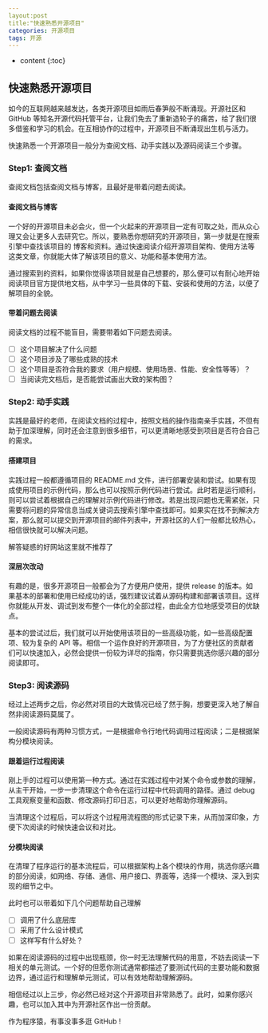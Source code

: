 ```yaml
---
layout:post
title:"快速熟悉开源项目"
categories: 开源项目
tags: 开源
---
```


* content
{:toc}


## 快速熟悉开源项目

如今的互联网越来越发达，各类开源项目如雨后春笋般不断涌现。开源社区和 GitHub 等知名开源代码托管平台，让我们免去了重新造轮子的痛苦，给了我们很多借鉴和学习的机会。在互相协作的过程中，开源项目不断涌现出生机与活力。

快速熟悉一个开源项目一般分为查阅文档、动手实践以及源码阅读三个步骤。

<!--more-->

### Step1: 查阅文档

查阅文档包括查阅文档与博客，且最好是带着问题去阅读。

#### 查阅文档与博客

一个好的开源项目未必会火，但一个火起来的开源项目一定有可取之处，而从众心理又会让更多人去研究它。所以，要熟悉你想研究的开源项目，第一步就是在搜索引擎中查找该项目的 博客和资料。通过快速阅读介绍开源项目架构、使用方法等这类文章，你就能大体了解该项目的意义、功能和基本使用方法。

通过搜索到的资料，如果你觉得该项目就是自己想要的，那么便可以有耐心地开始阅读项目官方提供地文档，从中学习一些具体的下载、安装和使用的方法，以便了解项目的全貌。

#### 带着问题去阅读

阅读文档的过程不能盲目，需要带着如下问题去阅读。

- [ ] 这个项目解决了什么问题
- [ ] 这个项目涉及了哪些成熟的技术
- [ ] 这个项目是否符合我的要求（用户规模、使用场景、性能、安全性等等）？
- [ ] 当阅读完文档后，是否能尝试画出大致的架构图？

### Step2: 动手实践

实践是最好的老师，在阅读文档的过程中，按照文档的操作指南亲手实践，不但有助于加深理解，同时还会注意到很多细节，可以更清晰地感受到项目是否符合自己的需求。

#### 搭建项目

实践过程一般都遵循项目的 README.md 文件，进行部署安装和尝试。如果有现成使用项目的示例代码，那么也可以按照示例代码进行尝试。此时若是运行顺利，则可以尝试着根据自己的理解对示例代码进行修改。若是出现问题也无需紧张，只需要将问题的异常信息当成关键词去搜索引擎中查找即可。如果实在找不到解决方案，那么就可以提交到开源项目的邮件列表中，开源社区的人们一般都比较热心，相信很快就可以解决问题。

解答疑惑的好网站这里就不推荐了

#### 深层次改动

有趣的是，很多开源项目一般都会为了方便用户使用，提供 release 的版本。如果基本的部署和使用已经成功的话，强烈建议试着从源码构建和部署该项目。这样你就能从开发、调试到发布整个一体化的全部过程，由此全方位地感受项目的优缺点。

基本的尝试过后，我们就可以开始使用该项目的一些高级功能，如一些高级配置项、较为复杂的 API 等。相信一个运作良好的开源项目，为了方便社区的贡献者们可以快速加入，必然会提供一份较为详尽的指南，你只需要挑选你感兴趣的部分阅读即可。

### Step3: 阅读源码

经过上述两步之后，你必然对项目的大致情况已经了然于胸，想要更深入地了解自然非阅读源码莫属了。

一般阅读源码有两种习惯方式，一是根据命令行地代码调用过程阅读；二是根据架构分模块阅读。

#### 跟着运行过程阅读

刚上手的过程可以使用第一种方式。通过在实践过程中对某个命令或参数的理解，从主干开始，一步一步清理这个命令在运行过程中代码调用的路径。通过 debug 工具观察变量和函数、修改源码打印日志，可以更好地帮助你理解源码。

当清理这个过程后，可以将这个过程用流程图的形式记录下来，从而加深印象，方便下次阅读的时候快速会议和对比。

#### 分模块阅读

在清理了程序运行的基本流程后，可以根据架构上各个模块的作用，挑选你感兴趣的部分阅读，如网络、存储、通信、用户接口、界面等，选择一个模块、深入到实现的细节之中。

此时也可以带着如下几个问题帮助自己理解

- [ ] 调用了什么底层库
- [ ] 采用了什么设计模式
- [ ] 这样写有什么好处？

如果在阅读源码的过程中出现瓶颈，你一时无法理解代码的用意，不妨去阅读一下相关的单元测试。一个好的但愿你测试通常都描述了要测试代码的主要功能和数据边界，通过运行和理解单元测试，可以有效地帮助理解源码。

相信经过以上三步，你必然已经对这个开源项目非常熟悉了。此时，如果你感兴趣，也可以加入其中为开源社区作出一份贡献。

作为程序猿，有事没事多逛 GitHub !
